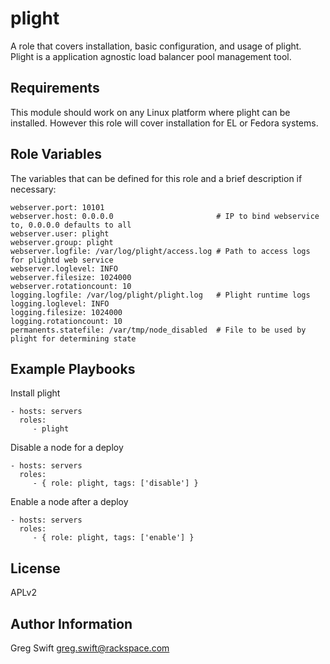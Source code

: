 plight
========

A role that covers installation, basic configuration, and usage of plight. Plight is a application agnostic load balancer pool management tool.

Requirements
------------

This module should work on any Linux platform where plight can be installed. However this role will cover installation for EL or Fedora systems.

Role Variables
--------------

The variables that can be defined for this role and a brief description if necessary:

    webserver.port: 10101
    webserver.host: 0.0.0.0                       # IP to bind webservice to, 0.0.0.0 defaults to all
    webserver.user: plight
    webserver.group: plight
    webserver.logfile: /var/log/plight/access.log # Path to access logs for plightd web service
    webserver.loglevel: INFO
    webserver.filesize: 1024000
    webserver.rotationcount: 10
    logging.logfile: /var/log/plight/plight.log   # Plight runtime logs
    logging.loglevel: INFO
    logging.filesize: 1024000
    logging.rotationcount: 10
    permanents.statefile: /var/tmp/node_disabled  # File to be used by plight for determining state

Example Playbooks
-----------------

Install plight

    - hosts: servers
      roles:
         - plight

Disable a node for a deploy

    - hosts: servers
      roles:
         - { role: plight, tags: ['disable'] }

Enable a node after a deploy

    - hosts: servers
      roles:
         - { role: plight, tags: ['enable'] }

License
-------

APLv2

Author Information
------------------

Greg Swift <greg.swift@rackspace.com>